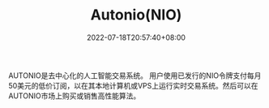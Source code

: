 ﻿---
weight: 
title: "Autonio(NIO)"
description: "AUTONIO是去中心化的人工智能交易系统"
date: 2022-07-18T20:57:40+08:00
lastmod: 2022-07-18T09:57:40+08:00
draft: false
authors: ["Cindy"]
featuredImage: "autonionio.jpg"
link: "https://auton.io"
tags: ["数字代币","Autonio(NIO)"]
categories: ["navigation"]
navigation: ["数字代币"]
lightgallery: true
toc: true
pinned: false
recommend: false
recommend1: false
---
AUTONIO是去中心化的人工智能交易系统。 用户使用已发行的NIO令牌支付每月50美元的低价订阅，以在其本地计算机或VPS上运行实时交易系统。然后可以在AUTONIO市场上购买或销售高性能算法。
